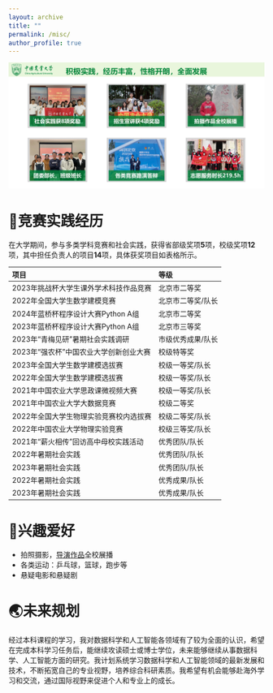 ```yaml
---
layout: archive
title: ""
permalink: /misc/
author_profile: true
---
```


![misc](../images/misc.png)

# 👥竞赛实践经历

在大学期间，参与多类学科竞赛和社会实践，获得省部级奖项**5**项，校级奖项**12**项，其中担任负责人的项目**14**项，具体获奖项目如表格所示。

| **项目**                               | **等级**          |
| :------------------------------------- | :---------------- |
| 2023年挑战杯大学生课外学术科技作品竞赛 | 北京市二等奖      |
| 2022年全国大学生数学建模竞赛           | 北京市二等奖/队长 |
| 2024年蓝桥杯程序设计大赛Python A组     | 北京市二等奖      |
| 2023年蓝桥杯程序设计大赛Python A组     | 北京市三等奖      |
| 2023年“青梅见研”暑期社会实践调研       | 市级优秀成果/队长 |
| 2023年“强农杯”中国农业大学创新创业大赛 | 校级特等奖        |
| 2023年全国大学生数学建模选拔赛         | 校级一等奖/队长   |
| 2022年全国大学生数学建模选拔赛         | 校级一等奖/队长   |
| 2021年中国农业大学思政课微视频大赛     | 校级一等奖/队长   |
| 2021年中国农业大学大数据竞赛           | 校级二等奖        |
| 2022年全国大学生物理实验竞赛校内选拔赛 | 校级二等奖/队长   |
| 2022年中国农业大学物理实验竞赛         | 校级三等奖/队长   |
| 2021年“薪火相传”回访高中母校实践活动   | 优秀团队/队长     |
| 2022年暑期社会实践                     | 优秀团队/队长     |
| 2023年暑期社会实践                     | 优秀团队/队长     |
| 2022年暑期社会实践                     | 优秀成果/队长     |
| 2023年暑期社会实践                     | 优秀成果/队长     |


🏓兴趣爱好
===
* 拍照摄影，[导演作品](http://tv.cau.edu.cn/show/index/id/1176)全校展播
* 各类运动：乒乓球，篮球，跑步等
* 悬疑电影和悬疑剧

🌏未来规划
===

经过本科课程的学习，我对数据科学和人工智能各领域有了较为全面的认识，希望在完成本科学习任务后，能继续攻读硕士或博士学位，未来能够继续从事数据科学、人工智能方面的研究。我计划系统学习数据科学和人工智能领域的最新发展和技术，不断拓宽自己的专业视野，培养综合科研素质。我希望有机会能够赴海外学习和交流，通过国际视野来促进个人和专业上的成长。
